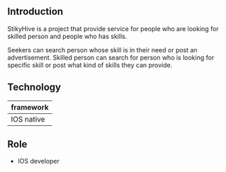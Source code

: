 ## Introduction

StikyHive is a project that provide service for people 
who are looking for skilled person and people who has 
skills. 

Seekers can search person whose skill is in their need or 
post an advertisement.
Skilled person can search for person who is looking for 
specific skill or post what kind of skills they can provide.


## Technology

| framework |
| --------- |
| IOS native |

## Role

- IOS developer
